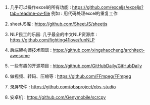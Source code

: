 
1. 几乎可以操作excel的所有功能 : https://github.com/exceljs/exceljs?tab=readme-ov-file
例如 : 用代码处理excel的重复工作

2. sheetJS库 : https://github.com/SheetJS/sheetjs

3. NLP民工的乐园: 几乎最全的中文NLP资源库 : https://github.com/fighting41love/funNLP

4. 后端架构师技术图谱 : https://github.com/xingshaocheng/architect-awesome

5. 一些有趣的开源项目 : https://github.com/GitHubDaily/GitHubDaily

6. 做视频、转码、压缩等 : https://github.com/FFmpeg/FFmpeg

7. 录屏软件 : https://github.com/obsproject/obs-studio

8. 安卓机 : https://github.com/Genymobile/scrcpy
